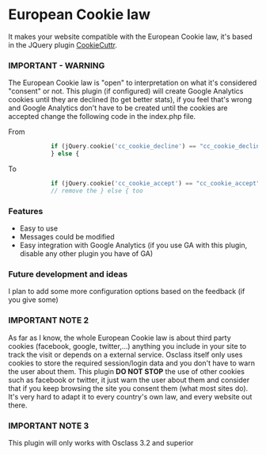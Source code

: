 European Cookie law
===================



It makes your website compatible with the European Cookie law, it's based in the JQuery plugin [CookieCuttr](http://cookiecuttr.com/).



### IMPORTANT - WARNING

The European Cookie law is "open" to interpretation on what it's considered "consent" or not. This plugin (if configured) will create Google Analytics cookies until they are declined (to get better stats), if you feel that's wrong and Google Analytics don't have to be created until the cookies are accepted change the following code in the index.php file.

From

```php
            if (jQuery.cookie('cc_cookie_decline') == "cc_cookie_decline") {
            } else {
```

To

```php
            if (jQuery.cookie('cc_cookie_accept') == "cc_cookie_accept") {
            // remove the } else { too
```

### Features
* Easy to use
* Messages could be modified
* Easy integration with Google Analytics (if you use GA with this plugin, disable any other plugin you have of GA)


### Future development and ideas
I plan to add some more configuration options based on the feedback (if you give some)

### IMPORTANT NOTE 2
As far as I know, the whole European Cookie law is about third party cookies (facebook, google, twitter,...) anything you include in your site to track the visit or depends on a external service. Osclass itself only uses cookies to store the required session/login data and you don't have to warn the user about them. This plugin **DO NOT STOP** the use of other cookies such as facebook or twitter, it just warn the user about them and consider that if you keep browsing the site you consent them (what most sites do). It's very hard to adapt it to every country's own law, and every website out there.

### IMPORTANT NOTE 3
This plugin will only works with Osclass 3.2 and superior
